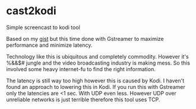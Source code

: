# cast2kodi

Simple screencast to kodi tool

Based on my [gist](https://gist.github.com/sphaero/8de9b8fa65d589f50cc7afd315455286) but this time done with Gstreamer to maximize performance and minimize latency.

Technology like this is ubiquitous and completely commodity. However it's %&&$# jungle and the video broadcasting industry is making mess. So this involved some heavy internet-fu to find the right information.

The latency is still way too high however this is caused by Kodi. I haven't found an approach to lowering this in Kodi. If you run this with Gstreamer only the latencies are <1 sec. With UDP even less. However UDP over unreliable networks is just terrible therefore this tool uses TCP.
